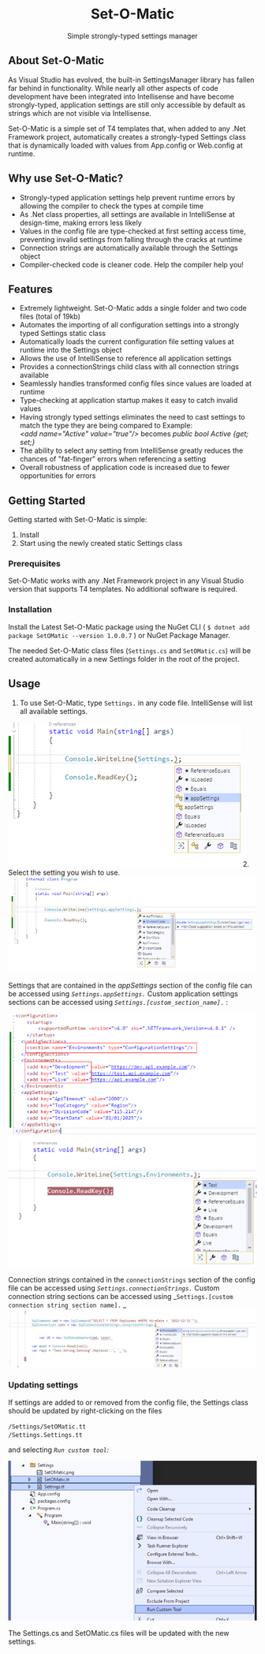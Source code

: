 
<a id="readme-top"></a>
<!-- PROJECT SHIELDS -->
<!-- PROJECT LOGO -->
<br />
<div align="center">

  <h1 align="center">Set-O-Matic</h1>

  <p align="center">
    Simple strongly-typed settings manager
  </p>
</div>


<!-- ABOUT THE PROJECT -->
## About Set-O-Matic

As Visual Studio has evolved, the built-in SettingsManager library has fallen far behind in functionality. While nearly all other aspects of code development have been integrated into Intellisense and have become strongly-typed, application settings are still only accessible by default as strings which are not visible via Intellisense. 

Set-O-Matic is a simple set of T4 templates that, when added to any .Net Framework project, automatically creates a strongly-typed Settings class that is dynamically loaded with values from App.config or Web.config at runtime. 

## Why use Set-O-Matic?
* Strongly-typed application settings help prevent runtime errors by allowing the compiler to check the types at compile time
* As .Net class properties, all settings are available in IntelliSense at design-time, making errors less likely
* Values in the config file are type-checked at first setting access time, preventing invalid settings from falling through the cracks at runtime
* Connection strings are automatically available through the Settings object
* Compiler-checked code is cleaner code. Help the compiler help you!

## Features
* Extremely lightweight. Set-O-Matic adds a single folder and two code files (total of 19kb)
* Automates the importing of all configuration settings into a strongly typed Settings static class
* Automatically loads the current configuration file setting values at runtime into the Settings object
* Allows the use of IntelliSense to reference all application settings
* Provides a connectionStrings child class with all connection strings available
* Seamlessly handles transformed config files since values are loaded at runtime
* Type-checking at application startup makes it easy to catch invalid values
* Having strongly typed settings eliminates the need to cast settings to match the type they are being compared to 
Example:    
 _\<add name="Active" value="true"\/\>_ becomes _public bool Active {get; set;}_ 
* The ability to select any setting from IntelliSense greatly reduces the chances of "fat-finger" errors when referencing a setting
* Overall robustness of application code is increased due to fewer opportunities for errors 

<!-- GETTING STARTED -->
## Getting Started

Getting started with Set-O-Matic is simple:
1.  Install
2. Start using the newly created static Settings class

### Prerequisites

Set-O-Matic works with any .Net Framework project in any Visual Studio version that supports T4 templates. No additional software is required. 

### Installation

Install the Latest Set-O-Matic package using the NuGet CLI ( `$ dotnet add package SetOMatic --version 1.0.0.7` ) or NuGet Package Manager. 

The needed Set-O-Matic class files (`Settings.cs` and `SetOMatic.cs`) will be created automatically in a new Settings folder in the root of the project. 

<!-- USAGE EXAMPLES -->
## Usage

1. To use Set-O-Matic, type `Settings.` in any code file. IntelliSense will list all available settings.
<img src="images/appSettings.png" alt="Using SetOMatic">
2. Select the setting you wish to use.
<img src="images/appSetting2.png" alt="Using SetOMatic">
  
Settings that are contained in the *appSettings* section of the config file can be accessed using _`Settings.appSettings.`_
Custom application settings sections can be accessed using _`Settings.[custom_section_name].`_ :

  <img src="images/CustomSectionConfig.png" alt="Updating Settings">
  <img src="images/CustomSection.png" alt="Updating Settings">

Connection strings contained in the `connectionStrings` section of the config file can be accessed using _`Settings.connectionStrings.`_
Custom connection string sections can be accessed using _`Settings.[custom connection string section name].` _
  <img src="images/connectionString.png" alt="Updating Settings">
  
### Updating settings
If settings are added to or removed from the config file, the Settings class should be updated by right-clicking on the files 

`/Settings/SetOMatic.tt`  
`/Settings.Settings.tt` 

and selecting _`Run custom tool`:_

<img src="images/RunCustomTool.png" alt="Updating Settings">

The Settings.cs and SetOMatic.cs files will be updated with the new settings.


